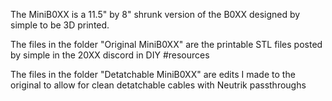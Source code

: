 The MiniB0XX is a 11.5" by 8" shrunk version of the B0XX designed by simple to be 3D printed.

The files in the folder "Original MiniB0XX" are the printable STL files posted by simple in the 20XX discord in DIY #resources

The files in the folder "Detatchable MiniB0XX" are edits I made to the original to allow for clean detatchable cables with Neutrik passthroughs
